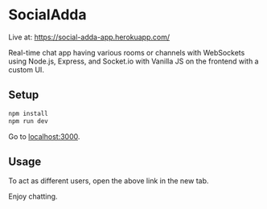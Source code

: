 # SocialAdda

Live at: <https://social-adda-app.herokuapp.com/>

Real-time chat app having various rooms or channels with WebSockets using Node.js, Express, and Socket.io with Vanilla JS on the frontend with a custom UI.

## Setup

```JAVASCRIPT
npm install
npm run dev
```

Go to [localhost:3000](http://localhost:3000).

## Usage

To act as different users, open the above link in the new tab.

Enjoy chatting.
